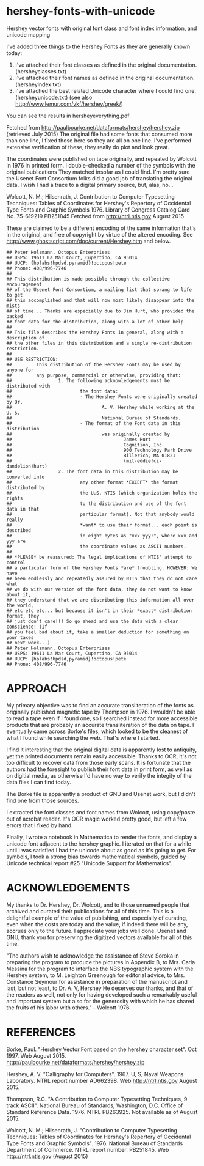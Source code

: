 # hershey-fonts-with-unicode

Hershey vector fonts with original font class and font index information, and unicode mapping

I've added three things to the Hershey Fonts as they are generally known today:

1. I've attached their font classes as defined in the original documentation. (hersheyclasses.txt)
2. I've attached their font names as defined in the original documentation. (hersheyindex.txt)
3. I've attached the best related Unicode character where I could find one. (hersheyunicode.txt) (see also http://www.lemur.com/vkf/hershey/greek/)

You can see the results in hersheyeverything.pdf

Fetched from http://paulbourke.net/dataformats/hershey/hershey.zip (retrieved July 2015)
The original file had some fonts that consumed more than one line, I
fixed those here so they are all on one line. I've performed extensive verification of
these, they really do plot and look great.

The coordinates were published on tape originally, and repeated by Wolcott in 1976
in printed form. I double-checked a number of the symbols with the original publications
They matched insofar as I could find. I'm pretty sure the Usenet Font Consortium folks
did a good job of translating the original data. I wish I had a trace to a digital primary
source, but, alas, no...

Wolcott, N. M.; Hilsenrath, J.
Contribution to Computer Typesetting Techniques: Tables of Coordinates for Hershey's Repertory of Occidental Type Fonts and Graphic Symbols
1976.
Library of Congress Catalog Card No. 75-619219
PB251845
Fetched from http://ntrl.ntis.gov August 2015

These are claimed to be a different encoding of the same information
that's in the original, and free of copyright by virtue of the
altered encoding. See http://www.ghostscript.com/doc/current/Hershey.htm and below.

    ## Peter Holzmann, Octopus Enterprises
    ## USPS: 19611 La Mar Court, Cupertino, CA 95014
    ## UUCP: {hplabs!hpdsd,pyramid}!octopus!pete
    ## Phone: 408/996-7746
    ## 
    ## This distribution is made possible through the collective encouragement
    ## of the Usenet Font Consortium, a mailing list that sprang to life to get
    ## this accomplished and that will now most likely disappear into the mists
    ## of time... Thanks are especially due to Jim Hurt, who provided the packed
    ## font data for the distribution, along with a lot of other help.
    ## 
    ## This file describes the Hershey Fonts in general, along with a description of
    ## the other files in this distribution and a simple re-distribution restriction.
    ## 
    ## USE RESTRICTION:
    ##         This distribution of the Hershey Fonts may be used by anyone for
    ##         any purpose, commercial or otherwise, providing that:
    ##                 1. The following acknowledgements must be distributed with
    ##                         the font data:
    ##                         - The Hershey Fonts were originally created by Dr.
    ##                                 A. V. Hershey while working at the U. S.
    ##                                 National Bureau of Standards.
    ##                         - The format of the Font data in this distribution
    ##                                 was originally created by
    ##                                         James Hurt
    ##                                         Cognition, Inc.
    ##                                         900 Technology Park Drive
    ##                                         Billerica, MA 01821
    ##                                         (mit-eddie!ci-dandelion!hurt)
    ##                 2. The font data in this distribution may be converted into
    ##                         any other format *EXCEPT* the format distributed by
    ##                         the U.S. NTIS (which organization holds the rights
    ##                         to the distribution and use of the font data in that
    ##                         particular format). Not that anybody would really
    ##                         *want* to use their format... each point is described
    ##                         in eight bytes as "xxx yyy:", where xxx and yyy are
    ##                         the coordinate values as ASCII numbers.
    ## 
    ## *PLEASE* be reassured: The legal implications of NTIS' attempt to control
    ## a particular form of the Hershey Fonts *are* troubling. HOWEVER: We have
    ## been endlessly and repeatedly assured by NTIS that they do not care what
    ## we do with our version of the font data, they do not want to know about it,
    ## they understand that we are distributing this information all over the world,
    ## etc etc etc... but because it isn't in their *exact* distribution format, they
    ## just don't care!!! So go ahead and use the data with a clear conscience! (If
    ## you feel bad about it, take a smaller deduction for something on your taxes
    ## next week...)
    ## Peter Holzmann, Octopus Enterprises
    ## USPS: 19611 La Mar Court, Cupertino, CA 95014
    ## UUCP: {hplabs!hpdsd,pyramid}!octopus!pete
    ## Phone: 408/996-7746

# APPROACH

My primary objective was to find an accurate transliteration of the fonts
as originally published magnetic tape by Thompson in 1976. I wouldn't be
able to read a tape even if I found one, so I searched instead for more
accessible products that are probably an accurate transliteration of the
data on tape. I eventually came across Borke's files, which looked to be
the cleanest of what I found while searching the web. That's where I started.

I find it interesting that the original digital data is apparently
lost to antiquity, yet the printed documents remain easily
accessible. Thanks to OCR, it's not too difficult to recover data
from those early scans. It is fortunate that the authors had the foresight
to publish their font data in print form, as well as on digitial media, as
otherwise I'd have no way to verify the integity of the data files
I can find today.

The Borke file is apparently a product of GNU and Usenet work, but I didn't find
one from those sources. 

I extracted the font classes and font names from Wolcott, using copy/paste
out of acrobat reader. It's OCR magic worked pretty good, but left a few errors
that I fixed by hand.

Finally, I wrote a notebook in Mathematica to render the fonts, and display
a unicode font adjacent to the hershey graphic. I iterated on that for a while
until I was satisfied I had the unicode about as good as it's going to get.
For symbols, I took a strong bias towards mathematical symbols, guided by
Unicode technical report #25 "Unicode Support for Mathematics".

# ACKNOWLEDGEMENTS

My thanks to Dr. Hershey, Dr. Wolcott, and to those unnamed people
that archived and curated their publications for all of this
time. This is a delightful example of the value of publishing, and
especially of curating, even when the costs are today and the value,
if indeed there will be any, accrues only to the future.  I appreciate
your jobs well done. Usenet and GNU, thank you for preserving the
digitized vectors available for all of this time.

"The authors wish to acknowledge the assistance of Steve Soroka in
preparing the program to produce the pictures in Appendix B, to
Mrs. Carla Messina for the program to interface the NBS typographic
system with the Hershey system, to M. Leighton Greenough for editorial
advice, to Mrs. Constance Seymour for assistance in preparation of the
manuscript and last, but not least, to Dr. A. V, Hershey He deserves
our thanks, and that of the readers as well, not only for having
developed such a remarkably useful and important system but also for
the generosity with which he has shared the fruits of his labor with
others." - Wolcott 1976

# REFERENCES

Borke, Paul. "Hershey Vector Font based on the hershey character
set". Oct 1997. Web August 2015.  http://paulbourke.net/dataformats/hershey/hershey.zip

Hershey, A. V. "Calligraphy for Computers". 1967. U, S, Naval Weapons Laboratory.
NTRL report number AD662398. Web http://ntrl.ntis.gov August 2015.

Thompson, R.C. "A Contribution to Computer Typesetting Techniques, 9
track ASCII".  National Bureau of Standards, Washington, D.C. Office
of Standard Reference Data.  1976.  NTRL PB263925. Not available as
of August 2015.

Wolcott, N. M.; Hilsenrath, J.  "Contribution to Computer
Typesetting Techniques: Tables of Coordinates for Hershey's
Repertory of Occidental Type Fonts and Graphic
Symbols". 1976. National Bureau of Standards Department of
Commerce. NTRL report number. PB251845. Web
http://ntrl.ntis.gov (August 2015)
